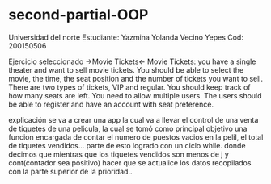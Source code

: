 # second-partial-OOP
Universidad del norte
Estudiante: Yazmina Yolanda Vecino Yepes
Cod: 200150506

Ejercicio seleccionado ->Movie Tickets<-
Movie Tickets: you have a single theater and want to sell movie tickets. You should be able to select the movie, the time, the seat position and the number of tickets you want to sell. There are two types of tickets, VIP and regular. You should keep track of how many seats are left. You need to allow multiple users. The users should be able to register and have an account with seat preference.


explicación
se va a crear una app la cual va a llevar el control de una venta de tiquetes de una pelicula, la cual se tomó como principal objetivo una funcion encargada de contar el numero de puestos vacios en la pelil, el total de tiquetes vendidos... parte de esto logrado con un ciclo while.
donde decimos que mientras que los tiquetes vendidos son menos de j y cont(contador sea positivo) hacer que se actualice los datos recopilados con la parte superior de la prioridad..
